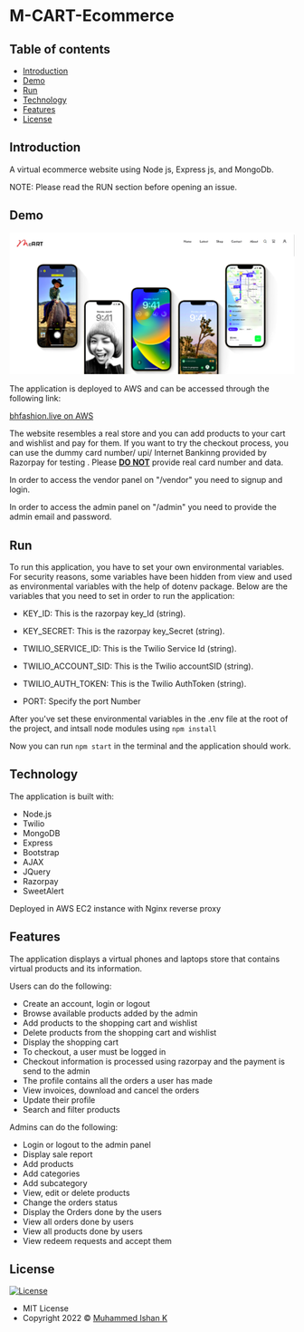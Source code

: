 # M-CART-Ecommerce

## Table of contents

- [Introduction](#introduction)
- [Demo](#demo)
- [Run](#run)
- [Technology](#technology)
- [Features](#features)
- [License](#license)

## Introduction

A virtual ecommerce website using Node js, Express js, and MongoDb.

NOTE: Please read the RUN section before opening an issue.

## Demo

![screenshot](mcart.png)

The application is deployed to AWS and can be accessed through the following link:

[bhfashion.live on AWS](https://mcarts.today/)

The website resembles a real store and you can add products to your cart and wishlist and pay for them. If you want to try the checkout process, you can use the dummy card number/ upi/ Internet Bankinng provided by Razorpay for testing . Please <u><b>DO NOT</b></u> provide real card number and data.

In order to access the vendor panel on "/vendor" you need to signup and login.

In order to access the admin panel on "/admin" you need to provide the admin email and password.


## Run

To run this application, you have to set your own environmental variables. For security reasons, some variables have been hidden from view and used as environmental variables with the help of dotenv package. Below are the variables that you need to set in order to run the application:

- KEY_ID:     This is the razorpay key_Id (string).

- KEY_SECRET:  This is the razorpay key_Secret (string).

- TWILIO_SERVICE_ID: This is the Twilio Service Id (string).

- TWILIO_ACCOUNT_SID: This is the Twilio accountSID (string).

- TWILIO_AUTH_TOKEN: This is the Twilio AuthToken (string).

- PORT: Specify the port Number

After you've set these environmental variables in the .env file at the root of the project, and intsall node modules using  `npm install`

Now you can run `npm start` in the terminal and the application should work.

## Technology

The application is built with:

- Node.js 
- Twilio
- MongoDB
- Express 
- Bootstrap 
- AJAX
- JQuery
- Razorpay
- SweetAlert

Deployed in AWS EC2 instance with Nginx reverse proxy

## Features

The application displays a virtual phones and laptops store that contains virtual products and its information.

Users can do the following:

- Create an account, login or logout
- Browse available products added by the admin
- Add products to the shopping cart and wishlist
- Delete products from the shopping cart and wishlist
- Display the shopping cart
- To checkout, a user must be logged in
- Checkout information is processed using razorpay and the payment is send to the admin
- The profile contains all the orders a user has made
- View invoices, download and cancel the orders
- Update their profile
- Search and filter products
 

Admins can do the following:

- Login or logout to the admin panel
- Display sale report
- Add products
- Add categories
- Add subcategory
- View, edit or delete products
- Change the orders status
- Display the Orders done by the users
- View all orders done by users
- View all products done by users
- View redeem requests and accept them

## License

[![License](https://img.shields.io/:License-MIT-blue.svg?style=flat-square)](http://badges.mit-license.org)

- MIT License
- Copyright 2022 © [Muhammed Ishan K](https://github.com/muhammedishank)

